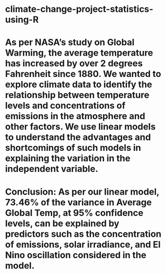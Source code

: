 # climate-change-project-statistics-using-R


# As per NASA’s study on Global Warming, the average temperature has increased by over 2 degrees Fahrenheit since 1880. We wanted to explore climate data to identify the relationship between temperature levels and concentrations of emissions in the atmosphere and other factors. We use linear models to understand the advantages and shortcomings of such models in explaining the variation in the independent variable.

# Conclusion: As per our linear model, 73.46% of the variance in Average Global Temp, at 95% confidence levels, can be explained by predictors such as the concentration of emissions, solar irradiance, and El Nino oscillation considered in the model. 
